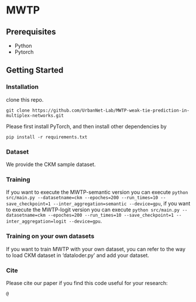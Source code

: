 # MWTP

## Prerequisites

- Python
- Pytorch

## Getting Started

### Installation

clone this repo.

`git clone https://github.com/UrbanNet-Lab/MWTP-weak-tie-prediction-in-multiplex-networks.git`

Please first install PyTorch, and then install other dependencies by 

`pip install -r requirements.txt`

### Dataset

We provide the CKM sample dataset. 

### Training

If you want to execute the MWTP-semantic version you can execute `python src/main.py --datasetname=ckm --epoches=200 --run_times=10 --save_checkpoint=1 --inter_aggregation=semantic --device=gpu`, if you want to execute the MWTP-logit version you can execute `python src/main.py --datasetname=ckm --epoches=200 --run_times=10 --save_checkpoint=1 --inter_aggregation=logit --device=gpu`.

### Training on your own datasets

If you want to train MWTP with your own dataset, you can refer to the way to load CKM dataset in ‘dataloder.py’ and add your dataset.

### Cite

Please cite our paper if you find this code useful for your research: 

`@`
